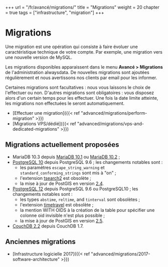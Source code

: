 +++
url = "/fr/avancé/migrations/"
title = "Migrations"
weight = 20
chapter = true
tags = ["infrastructure", "migration"]
+++

# Migrations

Une migration est une opération qui consiste à faire évoluer une caractéristique technique de votre compte. Par exemple, une migration vers une nouvelle version de MySQL.

Les migrations disponibles apparaissent dans le menu **Avancé > Migrations** de l'administration alwaysdata. De nouvelles migrations sont ajoutées régulièrement et nous avertissons nos clients par email pour les informer.

Certaines migrations sont facultatives : nous vous laissons le choix de l'effectuer ou non. D'autres migrations sont obligatoires : vous disposez alors d'un certain temps pour les effectuer. Une fois la date limite atteinte, les migrations non effectuées le seront automatiquement.


- [Effectuer une migration]({{< ref "advanced/migrations/perform-migration" >}})
- [Migrations VPS/dédié]({{< ref "advanced/migrations/vps-and-dedicated-migrations" >}})


## Migrations actuellement proposées

- MariaDB 10.3 depuis [MariaDB 10.1](https://mariadb.com/kb/en/library/upgrading-from-mariadb-101-to-mariadb-102/) ou [MariaDB 10.2](https://mariadb.com/kb/en/library/upgrading-from-mariadb-102-to-mariadb-103/) ;
- [PostgreSQL 10](https://www.postgresql.org/docs/10/release.html) depuis PostgreSQL 9.6 ; les changements notables sont :
    - les paramètres `escape_string_warning` et `standard_conforming_strings` sont mis à "on" ;
    - l'extension [tsearch2](https://www.postgresql.org/docs/9.6/static/tsearch2.html) est obsolète ;
    - la mise à jour de PostGIS en version [2.4](https://postgis.net/docs/manual-2.4/).
- [PostgreSQL 12](https://www.postgresql.org/docs/12/release-12.html) depuis PostgreSQL 9.6 ou PostgreSQL10 ; les changements notables sont :
    - les types `abstime`, `reltime`, and `tinterval` sont obsolètes ;
    - l'extension [timetravel](https://www.postgresql.org/docs/10/contrib-spi.html#id-1.11.7.46.6) est obsolète ;
    - la mention WITH OIDS à la création de la table pour spécifier une colonne oid invisible n'est plus possible ;
    - la mise à jour de PostGIS en version [2.5](https://postgis.net/docs/manual-2.5/).
- [CouchDB 2.2](http://docs.couchdb.org/en/2.2.0/whatsnew/2.2.html) depuis CouchDB 1.7.

## Anciennes migrations

- [Infrastructure logicielle 2017]({{< ref "advanced/migrations/2017-software-architecture" >}}) 
